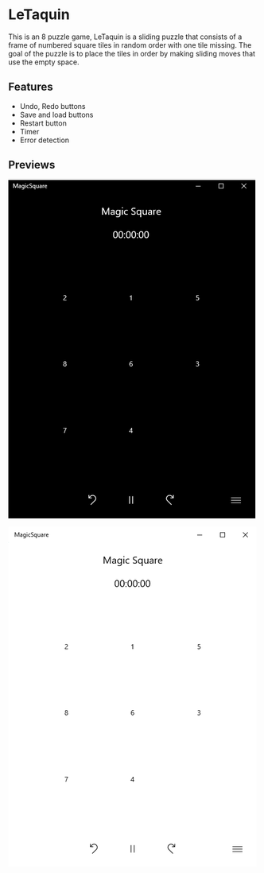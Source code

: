 # LeTaquin

This is an 8 puzzle game, LeTaquin is a sliding puzzle that consists of a frame of numbered square tiles in random order with one tile missing. 
The goal of the puzzle is to place the tiles in order by making sliding moves that use the empty space.

## Features

* Undo, Redo buttons
* Save and load buttons
* Restart button
* Timer
* Error detection

## Previews

![](https://github.com/AugustinSorel/8PuzzleUnoPlatform/blob/master/Images/Capture2.PNG)

![](https://github.com/AugustinSorel/8PuzzleUnoPlatform/blob/master/Images/Capture1.PNG)
